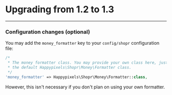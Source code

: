 # Upgrading from 1.2 to 1.3

---

<a name="section-1"></a>

### Configuration changes (optional)
You may add the `money_formatter` key to your `config/shopr` configuration file:
```php
/*
 * The money formatter class. You may provide your own class here, just make sure it extends
 * the default Happypixels\Shopr\Money\Formatter class.
 */
'money_formatter' => Happypixels\Shopr\Money\Formatter::class,
``` 
However, this isn't necessary if you don't plan on using your own formatter.